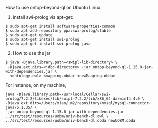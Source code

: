 How to use ontop-beyond-ql on Ubuntu Linux

 
1. install swi-prolog via apt-get:
 
```
$ sudo apt-get install software-properties-common
$ sudo apt-add-repository ppa:swi-prolog/stable
$ sudo apt-get update
$ sudo apt-get install swi-prolog
$ sudo apt-get install swi-prolog-java
```

2. How to use the jar

```
$ java -Djava.library.path=<swipl-lib-directory> \
 -Djava.ext.dirs=<jdbc-directory> -jar ontop-beyond-ql-1.15.0-jar-with-dependencies.jar \
  <ontology.owl> <mapping.obda> <newMapping.obda>
```  

For instance, on my machine,

```
java -Djava.library.path=/usr/local/Cellar/swi-prolog/7.2.2/libexec/lib/swipl-7.2.2/lib/x86_64-darwin14.4.0 \
-Djava.ext.dirs=/Users/xiao/.m2/repository/mysql/mysql-connector-java/5.1.35/ \
-jar ontop-beyond-ql-1.15.0-jar-with-dependencies.jar  ../src/test/resources/uobm/univ-bench-dl.owl \ 
../src/test/resources/uobm/univ-bench-dl.obda newUOBM.obda
```